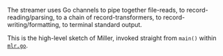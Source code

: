 The streamer uses Go channels to pipe together file-reads, to record-reading/parsing, to a chain of record-transformers, to record-writing/formatting, to terminal standard output.

This is the high-level sketch of Miller, invoked straight from `main()` within [`mlr.go`](../../../mlr.go).

